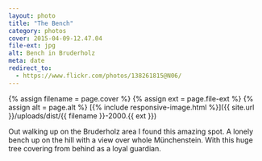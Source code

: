 ```yaml
---
layout: photo
title: "The Bench"
category: photos
cover: 2015-04-09-12.47.04
file-ext: jpg
alt: Bench in Bruderholz
meta: date
redirect_to:
  - https://www.flickr.com/photos/138261815@N06/
---
```


{% assign filename = page.cover %}
{% assign ext = page.file-ext %}
{% assign alt = page.alt %}
[{% include responsive-image.html %}]({{ site.url }}/uploads/dist/{{ filename }}-2000.{{ ext }})

Out walking up on the Bruderholz area I found this amazing spot. A lonely bench up on the hill with a view over whole Münchenstein. With this huge tree covering from behind as a loyal guardian.
